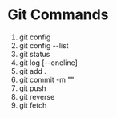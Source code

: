 # Git Commands

1. git config
2. git config --list
3. git status
4. git log [--oneline]
5. git add .
6. git commit -m "<a short commit message>"
7. git push
8. git reverse
9. git fetch

